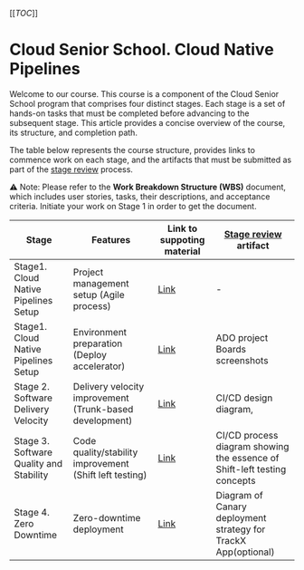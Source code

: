 [[_TOC_]]

# Cloud Senior School.  Cloud Native Pipelines

Welcome to our course. This course is a component of the Cloud Senior School program that comprises four distinct stages. Each stage is a set of hands-on tasks that must be completed before advancing to the subsequent stage. This article provides a concise overview of the course, its structure, and completion path.

The table below represents the course structure, provides links to commence work on each stage, and the artifacts that must be submitted as part of the [stage review](/Stage-review-requirements) process.

:warning: Note: Please refer to the **Work Breakdown Structure (WBS)** document, which includes user stories, tasks, their descriptions, and acceptance criteria. Initiate your work on Stage 1 in order to get the document.

| Stage | Features |Link to suppoting material| [Stage review](/Stage-review-requirements) artifact | 
|--|--|--|--|
| Stage1. Cloud Native Pipelines Setup | Project management setup (Agile process) | [Link](/Cloud-Native-Pipelines-Project/01_Project-Management) |-|
| Stage1. Cloud Native Pipelines Setup | Environment preparation (Deploy accelerator) | [Link](/Cloud-Native-Pipelines-Project/01_Project-Management) |ADO project Boards screenshots|
| Stage 2. Software Delivery Velocity |Delivery velocity improvement (Trunk-based development) | [Link](/Cloud-Native-Pipelines-Project/02_Software_Delivery_Velocity/SDLC.-Branching-strategies.-Delivery-velocity-improvement)|CI/CD design diagram, |
| Stage 3. Software Quality and Stability |Code quality/stability improvement (Shift left testing) | [Link](/Cloud-Native-Pipelines-Project/03_Software_Quality_And_Stability/Code-quality-and-stability-improvements)|CI/CD process diagram showing the essence of Shift-left testing concepts|
| Stage 4. Zero Downtime |Zero-downtime deployment | [Link](/Cloud-Native-Pipelines-Project/04_Zero_Downtime)| Diagram of Canary deployment strategy for TrackX App(optional) |